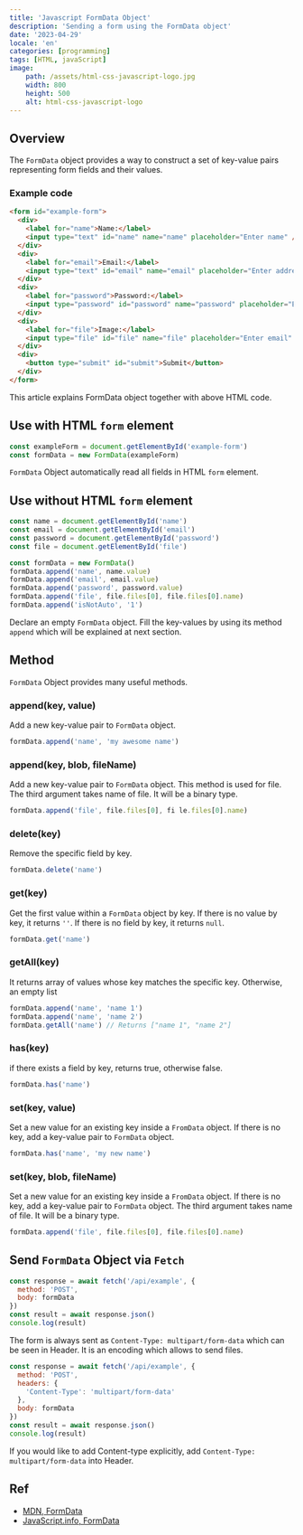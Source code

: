 ```yaml
---
title: 'Javascript FormData Object'
description: 'Sending a form using the FormData object'
date: '2023-04-29'
locale: 'en'
categories: [programming]
tags: [HTML, javaScript]
image:
    path: /assets/html-css-javascript-logo.jpg
    width: 800
    height: 500
    alt: html-css-javascript-logo
---
```


## Overview
The `FormData` object provides a way to construct a set of key-value pairs representing form fields and their values.
### Example code
```html
<form id="example-form">
  <div>
    <label for="name">Name:</label>
    <input type="text" id="name" name="name" placeholder="Enter name" />
  </div>
  <div>
    <label for="email">Email:</label>
    <input type="text" id="email" name="email" placeholder="Enter address" />
  </div>
  <div>
    <label for="password">Password:</label>
    <input type="password" id="password" name="password" placeholder="Enter password" />
  </div>
  <div>
    <label for="file">Image:</label>
    <input type="file" id="file" name="file" placeholder="Enter email" />
  </div>
  <div>
    <button type="submit" id="submit">Submit</button>
  </div>
</form>
```
This article explains FormData object together with above HTML code.

## Use with HTML `form` element
```js
const exampleForm = document.getElementById('example-form')
const formData = new FormData(exampleForm)
```
`FormData` Object automatically read all fields in HTML `form` element.

## Use without HTML `form` element
```js
const name = document.getElementById('name')
const email = document.getElementById('email')
const password = document.getElementById('password')
const file = document.getElementById('file')

const formData = new FormData()
formData.append('name', name.value)
formData.append('email', email.value)
formData.append('password', password.value)
formData.append('file', file.files[0], file.files[0].name)
formData.append('isNotAuto', '1')
```
Declare an empty `FormData` object. Fill the key-values by using its method `append` which will be explained at next section.

## Method
`FormData` Object provides many useful methods.
### append(key, value)
Add a new key-value pair to `FormData` object.
```js
formData.append('name', 'my awesome name')
```
### append(key, blob, fileName)
Add a new key-value pair to `FormData` object. This method is used for file. The third argument takes name of file. It will be a binary type.
```js
formData.append('file', file.files[0], fi le.files[0].name)
```
### delete(key)
Remove the specific field by key.
```js
formData.delete('name')
```
### get(key)
Get the first value within a `FormData` object by key. 
If there is no value by key, it returns `''`.
If there is no field by key, it returns `null`.
```js
formData.get('name')
```
### getAll(key)
It returns array of values whose key matches the specific key. Otherwise, an empty list
```js
formData.append('name', 'name 1')
formData.append('name', 'name 2')
formData.getAll('name') // Returns ["name 1", "name 2"] 
```
### has(key)
if there exists a field by key, returns true, otherwise false.
```js
formData.has('name')
```
### set(key, value)
Set a new value for an existing key inside a `FromData` object. If there is no key, add a key-value pair to `FormData` object.
```js
formData.has('name', 'my new name')
```
### set(key, blob, fileName)
Set a new value for an existing key inside a `FromData` object. If there is no key, add a key-value pair to `FormData` object.
The third argument takes name of file. It will be a binary type.
```js
formData.append('file', file.files[0], file.files[0].name)
```

## Send `FormData` Object via `Fetch`
```js
const response = await fetch('/api/example', {
  method: 'POST',
  body: formData
})
const result = await response.json()
console.log(result)
```
The form is always sent as `Content-Type: multipart/form-data` which can be seen in Header. It is an encoding which allows to send files. 
```js
const response = await fetch('/api/example', {
  method: 'POST',
  headers: {
    'Content-Type': 'multipart/form-data'
  },
  body: formData
})
const result = await response.json()
console.log(result)
```
If you would like to add Content-type explicitly, add `Content-Type: multipart/form-data` into Header.

## Ref
- [MDN, FormData](https://developer.mozilla.org/en-US/docs/Web/API/FormData)
- [JavaScript.info, FormData](https://javascript.info/formdata)
